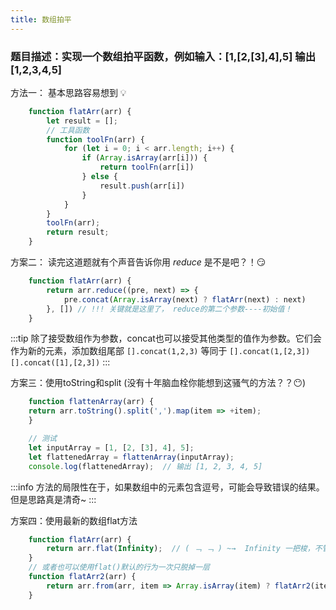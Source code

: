 ```yaml
---
title: 数组拍平
---
```


### 题目描述：实现一个数组拍平函数，例如输入：[1,[2,[3],4],5] 输出 [1,2,3,4,5]

方法一： 基本思路容易想到 💡
```javascript
    function flatArr(arr) {
        let result = [];
        // 工具函数
        function toolFn(arr) {
            for (let i = 0; i < arr.length; i++) {
                if (Array.isArray(arr[i])) {
                    return toolFn(arr[i])
                } else {
                    result.push(arr[i])
                }
            }
        }
        toolFn(arr);
        return result;
    }
```

方案二： 读完这道题就有个声音告诉你用 *reduce* 是不是吧？！😏 
```javascript
    function flatArr(arr) {
        return arr.reduce((pre, next) => {
            pre.concat(Array.isArray(next) ? flatArr(next) : next)
        }, []) // !!! 关键就是这里了， reduce的第二个参数----初始值！
    }
```
:::tip
除了接受数组作为参数，concat也可以接受其他类型的值作为参数。它们会作为新的元素，添加数组尾部
`[].concat(1,2,3)`
等同于
`[].concat(1,[2,3])`
`[].concat([1],[2,3])`
:::

方案三：使用toString和split  (没有十年脑血栓你能想到这骚气的方法？？😶)

```javascript
    function flattenArray(arr) {
    return arr.toString().split(',').map(item => +item);
    }

    // 测试
    let inputArray = [1, [2, [3], 4], 5];
    let flattenedArray = flattenArray(inputArray);
    console.log(flattenedArray);  // 输出 [1, 2, 3, 4, 5]
```
:::info
方法的局限性在于，如果数组中的元素包含逗号，可能会导致错误的结果。但是思路真是清奇~
:::

方案四：使用最新的数组flat方法

```javascript
    function flatArr(arr) {
        return arr.flat(Infinity);  // ( ﹁ ﹁ ) ~→  Infinity 一把梭，不管你是嵌套几层，直接给你干平成一维的
    }
    // 或者也可以使用flat()默认的行为一次只脱掉一层
    function flatArr2(arr) {
        return arr.from(arr, item => Array.isArray(item) ? flatArr2(item) : item).flat()
    }
```